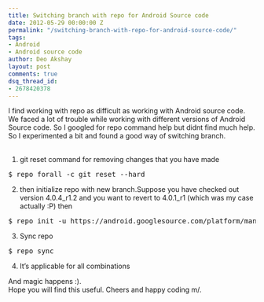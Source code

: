 ```yaml
---
title: Switching branch with repo for Android Source code
date: 2012-05-29 00:00:00 Z
permalink: "/switching-branch-with-repo-for-android-source-code/"
tags:
- Android
- Android source code
author: Deo Akshay
layout: post
comments: true
dsq_thread_id:
- 2678420378
---
```


I find working with repo as difficult as working with Android source code. We faced a lot of trouble while working with different versions of Android Source code. So I googled for repo command help but didnt find much help. So I experimented a bit and found a good way of switching branch.</br></br>

1. git reset command for removing changes that you have made
<pre>$ repo forall -c git reset --hard</pre>

2. then initialize repo with new branch.Suppose you have checked out version 4.0.4_r1.2 and you want to revert to 4.0.1_r1 (which was my case actually :P) then
<pre>$ repo init -u https://android.googlesource.com/platform/manifest -b android-4.0.1_r1</pre>

3. Sync repo
<pre>$ repo sync</pre>

4. It&#8217;s applicable for all combinations

And magic happens :).  
Hope you will find this useful. Cheers and happy coding m/.
